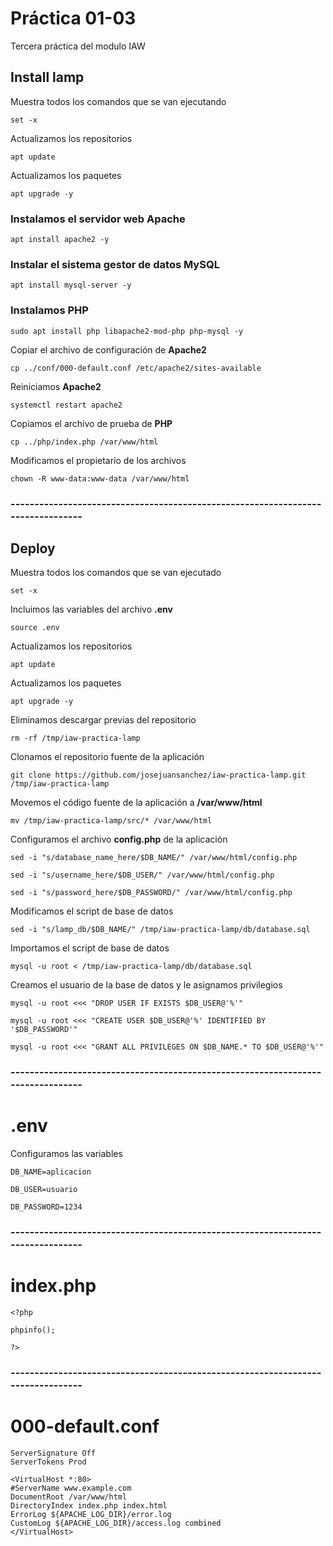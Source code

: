 # Práctica 01-03

Tercera práctica del modulo IAW

  

## Install lamp
Muestra todos los comandos que se van ejecutando

    set -x

  

 Actualizamos los repositorios

    apt update

  

Actualizamos los paquetes

    apt upgrade -y

  

### Instalamos el servidor web Apache

    apt install apache2 -y
  
### Instalar el sistema gestor de datos **MySQL**

    apt install mysql-server -y

  
### Instalamos **PHP**

    sudo apt install php libapache2-mod-php php-mysql -y

  
 Copiar el archivo de configuración de **Apache2**

    cp ../conf/000-default.conf /etc/apache2/sites-available

  
Reiniciamos **Apache2**

    systemctl restart apache2

  
Copiamos el archivo de prueba de **PHP**

    cp ../php/index.php /var/www/html

Modificamos el propietario de los archivos

    chown -R www-data:www-data /var/www/html

  

### --------------------------------------------------------------------------------

  

## Deploy

  

Muestra todos los comandos que se van ejecutado

    set -x

  

Incluimos las variables del archivo **.env**

    source .env

  

Actualizamos los repositorios

    apt update

  

Actualizamos los paquetes

    apt upgrade -y

  

Eliminamos descargar previas del repositorio

    rm -rf /tmp/iaw-practica-lamp

  

Clonamos el repositorio fuente de la aplicación

    git clone https://github.com/josejuansanchez/iaw-practica-lamp.git /tmp/iaw-practica-lamp

  

Movemos el código fuente de la aplicación a **/var/www/html**

    mv /tmp/iaw-practica-lamp/src/* /var/www/html

  

Configuramos el archivo **config.php** de la aplicación

    sed -i "s/database_name_here/$DB_NAME/" /var/www/html/config.php

    sed -i "s/username_here/$DB_USER/" /var/www/html/config.php

    sed -i "s/password_here/$DB_PASSWORD/" /var/www/html/config.php

  

Modificamos el script de base de datos

    sed -i "s/lamp_db/$DB_NAME/" /tmp/iaw-practica-lamp/db/database.sql

  

Importamos el script de base de datos

    mysql -u root < /tmp/iaw-practica-lamp/db/database.sql

  

Creamos el usuario de la base de datos y le asignamos privilegios

    mysql -u root <<< "DROP USER IF EXISTS $DB_USER@'%'"
    
    mysql -u root <<< "CREATE USER $DB_USER@'%' IDENTIFIED BY '$DB_PASSWORD'"
    
    mysql -u root <<< "GRANT ALL PRIVILEGES ON $DB_NAME.* TO $DB_USER@'%'"

### --------------------------------------------------------------------------------
# .env
Configuramos las variables 

    DB_NAME=aplicacion
    
    DB_USER=usuario
    
    DB_PASSWORD=1234


### --------------------------------------------------------------------------------
# index.php
    <?php
    
    phpinfo();
    
    ?>

### --------------------------------------------------------------------------------
# 000-default.conf

    ServerSignature Off
    ServerTokens Prod
   
    <VirtualHost *:80>
    #ServerName www.example.com
    DocumentRoot /var/www/html
    DirectoryIndex index.php index.html
    ErrorLog ${APACHE_LOG_DIR}/error.log
    CustomLog ${APACHE_LOG_DIR}/access.log combined
    </VirtualHost>

